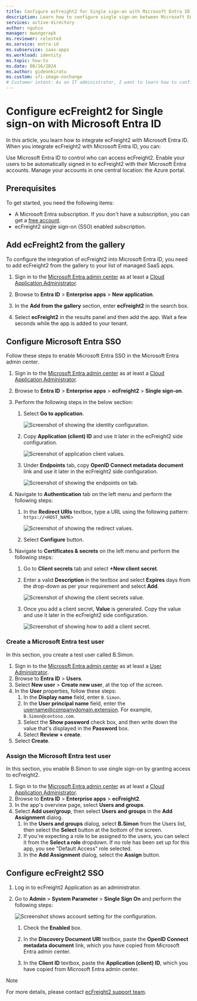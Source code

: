 ```yaml
---
title: Configure ecFreight2 for Single sign-on with Microsoft Entra ID
description: Learn how to configure single sign-on between Microsoft Entra and ecFreight2.
services: active-directory
author: nguhiu
manager: mwongerapk
ms.reviewer: celested
ms.service: entra-id
ms.subservice: saas-apps
ms.workload: identity
ms.topic: how-to
ms.date: 08/16/2024
ms.author: gideonkiratu
ms.custom: sfi-image-nochange
# Customer intent: As an IT administrator, I want to learn how to configure single sign-on between Microsoft Entra ID and ecFreight2 so that I can control who has access to ecFreight2, enable automatic sign-in with Microsoft Entra accounts, and manage my accounts in one central location.
---
```


# Configure ecFreight2 for Single sign-on with Microsoft Entra ID

In this article,  you learn how to integrate ecFreight2 with Microsoft Entra ID. When you integrate ecFreight2 with Microsoft Entra ID, you can:

Use Microsoft Entra ID to control who can access ecFreight2.
Enable your users to be automatically signed in to ecFreight2 with their Microsoft Entra accounts.
Manage your accounts in one central location: the Azure portal.

## Prerequisites

To get started, you need the following items:

* A Microsoft Entra subscription. If you don't have a subscription, you can get a [free account](https://azure.microsoft.com/free/).
* ecFreight2 single sign-on (SSO) enabled subscription.

## Add ecFreight2 from the gallery

To configure the integration of ecFreight2 into Microsoft Entra ID, you need to add ecFreight2 from the gallery to your list of managed SaaS apps.

1. Sign in to the [Microsoft Entra admin center](https://entra.microsoft.com) as at least a [Cloud Application Administrator](~/identity/role-based-access-control/permissions-reference.md#cloud-application-administrator).

1. Browse to **Entra ID** > **Enterprise apps** > **New application**.

1. In the **Add from the gallery** section, enter **ecFreight2** in the search box.

1. Select **ecFreight2** in the results panel and then add the app. Wait a few seconds while the app is added to your tenant.

## Configure Microsoft Entra SSO

Follow these steps to enable Microsoft Entra SSO in the Microsoft Entra admin center.

1. Sign in to the [Microsoft Entra admin center](https://entra.microsoft.com) as at least a [Cloud Application Administrator](~/identity/role-based-access-control/permissions-reference.md#cloud-application-administrator).

1. Browse to **Entra ID** > **Enterprise apps** > **ecFreight2** > **Single sign-on**.

1. Perform the following steps in the below section:

    1. Select **Go to application**.

        ![Screenshot of showing the identity configuration.](common/go-to-application.png)

    1. Copy **Application (client) ID** and use it later in the ecFreight2 side configuration.

        ![Screenshot of application client values.](common/application-id.png)

    1. Under **Endpoints** tab, copy **OpenID Connect metadata document** link and use it later in the ecFreight2 side configuration.

        ![Screenshot of showing the endpoints on tab.](common/endpoints.png)

1. Navigate to **Authentication** tab on the left menu and perform the following steps:

    1. In the **Redirect URIs** textbox, type a URL using the following pattern:
    `https://<HOST_NAME>`

        ![Screenshot of showing the redirect values.](common/redirect.png)

    1. Select **Configure** button.

1. Navigate to **Certificates & secrets** on the left menu and perform the following steps:

    1. Go to **Client secrets** tab and select **+New client secret**.
    1. Enter a valid **Description** in the textbox and select **Expires** days from the drop-down as per your requirement and select **Add**.

        ![Screenshot of showing the client secrets value.](common/client-secret.png)

    1. Once you add a client secret, **Value** is generated. Copy the value and use it later in the ecFreight2 side configuration.

        ![Screenshot of showing how to add a client secret.](common/client.png)

### Create a Microsoft Entra test user

In this section, you create a test user called B.Simon.

1. Sign in to the [Microsoft Entra admin center](https://entra.microsoft.com) as at least a [User Administrator](~/identity/role-based-access-control/permissions-reference.md#user-administrator).
1. Browse to **Entra ID** > **Users**.
1. Select **New user** > **Create new user**, at the top of the screen.
1. In the **User** properties, follow these steps:
   1. In the **Display name** field, enter `B.Simon`.  
   1. In the **User principal name** field, enter the username@companydomain.extension. For example, `B.Simon@contoso.com`.
   1. Select the **Show password** check box, and then write down the value that's displayed in the **Password** box.
   1. Select **Review + create**.
1. Select **Create**.

### Assign the Microsoft Entra test user

In this section, you enable B.Simon to use single sign-on by granting access to ecFreight2.

1. Sign in to the [Microsoft Entra admin center](https://entra.microsoft.com) as at least a [Cloud Application Administrator](~/identity/role-based-access-control/permissions-reference.md#cloud-application-administrator).
1. Browse to **Entra ID** > **Enterprise apps** > **ecFreight2**.
1. In the app's overview page, select **Users and groups**.
1. Select **Add user/group**, then select **Users and groups** in the **Add Assignment** dialog.
   1. In the **Users and groups** dialog, select **B.Simon** from the Users list, then select the **Select** button at the bottom of the screen.
   1. If you're expecting a role to be assigned to the users, you can select it from the **Select a role** dropdown. If no role has been set up for this app, you see "Default Access" role selected.
   1. In the **Add Assignment** dialog, select the **Assign** button.

## Configure ecFreight2 SSO

1. Log in to ecFreight2 Application as an administrator.

1. Go to **Admin** > **System Parameter** > **Single Sign On** and perform the following steps:

    ![Screenshot shows account setting for the configuration.](./media/ecfreight2-tutorial/value.png "Security")

    1. Check the **Enabled** box.

    1. In the **Discovery Document URI** textbox, paste the **OpenID Connect metadata document** link, which you have copied from Microsoft Entra admin center.

    1. In the **Client ID** textbox, paste the **Application (client) ID**, which you have copied from Microsoft Entra admin center.

> [!Note]
> For more details, please contact [ecFreight2 support team](mailto:support@brio.com.hk).

